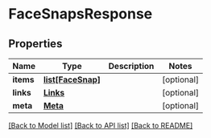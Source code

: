 # FaceSnapsResponse

## Properties
Name | Type | Description | Notes
------------ | ------------- | ------------- | -------------
**items** | [**list[FaceSnap]**](FaceSnap.md) |  | [optional] 
**links** | [**Links**](Links.md) |  | [optional] 
**meta** | [**Meta**](Meta.md) |  | [optional] 

[[Back to Model list]](../README.md#documentation-for-models) [[Back to API list]](../README.md#documentation-for-api-endpoints) [[Back to README]](../README.md)



